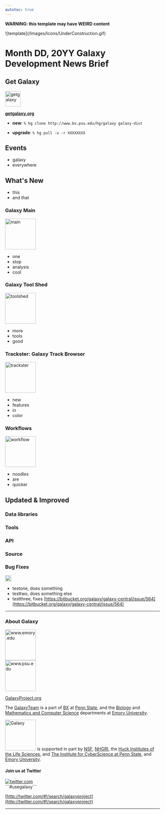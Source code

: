 ```yaml
---
autotoc: true
---
```

****WARNING**: this template may have WEIRD content**

<div class='center'>![template](/Images/Icons/UnderConstruction.gif)</div>

# Month DD, 20YY Galaxy Development News Brief


## Get Galaxy

<div class='left'><a href='http://getgalaxy.org/'><img src='http://galaxy.psu.edu/static/getgalaxy.png' alt='getgalaxy' width="50px" /></a></div>

 **[getgalaxy.org](http://getgalaxy.org)**

* **new**: `% hg clone http://www.bx.psu.edu/hg/galaxy galaxy-dist`

* **upgrade**: `% hg pull -u -r XXXXXXXX`

## Events

* galaxy 
* everywhere

## What's New

* this 
* and that

### Galaxy Main

<div class='left'><a href='http://usegalaxy.org/'><img src='/Images/Screenshots/GalaxyMainHome.png' alt='main' width="100px" /></a></div>

* one 
* stop 
* analysis
* cool

### Galaxy Tool Shed

<div class='left'><a href='http://http://toolshed.g2.bx.psu.edu/'><img src='/Images/Logos/ToolShed.jpg' alt='toolshed' width="100" /></a></div>

* more
* tools
* good

### Trackster: Galaxy Track Browser

<div class='left'><a href='http://usegalaxy.org/visualization/list_published/'><img src='/Images/Screenshots/GalaxyMainTrackster.png' alt='trackster' width="100" /></a></div> 

* new
* features
* in
* color

### Workflows

<div class='left'><a href='http://usegalaxy.org/visualization/list_published/'><img src='/Images/Screenshots/GalaxyMainWorkflow.png' alt='workflow' width="100" /></a></div> 

* noodles
* are
* quicker


## Updated & Improved

### Data libraries

### Tools

### API

### Source

### Bug Fixes
<div class='left'><a href='/Support/'><img src='/Images/Icons/bug.png' alt='bugs' width="20" /></a></div> 

* testone, does something
* testtwo, does something else
* testthree, fixes [https://bitbucket.org/galaxy/galaxy-central/issue/564](https://bitbucket.org/galaxy/galaxy-central/issue/564)



----

### About Galaxy

<div class='right'><a href='http://www.emory.edu/'><img src='/Images/Logos/EmoryLogo.jpg' alt='www.emory.edu' width="100" /></a></div>
<div class='right'><a href='http://www.psu.edu/'><img src='/Images/Logos/PennStateLogo.jpg' alt='www.psu.edu' width="100" /></a></div>

[GalaxyProject.org](http://galaxyproject.org)

The [GalaxyTeam](http://bitbucket.org/galaxy/galaxy-central/wiki/GalaxyTeam) is a part of [BX](http://www.bx.psu.edu/) at [Penn State](http://www.psu.edu/), and the [Biology](http://www.biology.emory.edu/) and [Mathematics and Computer Science](http://www.mathcs.emory.edu/) departments at [Emory University](http://www.emory.edu/home/index.html). 

<a href='http://usegalaxy.org'><img src='/Images/Logos/galaxyLogoTrimmed.png' alt='Galaxy' width="100" /></a> is supported in part by [NSF](http://www.nsf.gov/), [NHGRI](http://www.genome.gov/), the [Huck Institutes of the Life Sciences](http://www.huck.psu.edu/), and [The Institute for CyberScience at Penn State](http://www.ics.psu.edu/), and [Emory University](http://www.emory.edu/home/index.html).

#### Join us at Twitter
<div class='left'><a href='http://twitter.com/#!/search/galaxyproject/'><img src='/Images/Logos/TwitterBirdTiny.png' alt='twitter.com' /></a></div>
```#usegalaxy```
 

[http://twitter.com/#!/search/galaxyproject](http://twitter.com/#!/search/galaxyproject) 


----
